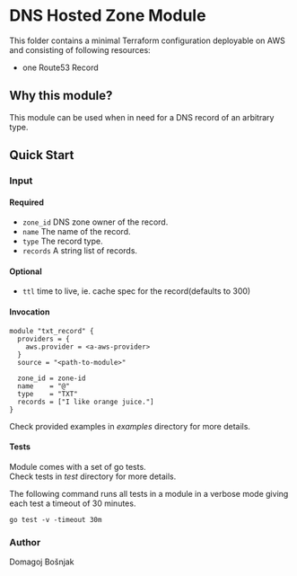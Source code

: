 # DNS Hosted Zone Module

This folder contains a minimal Terraform configuration deployable on AWS and consisting of following resources:

- one Route53 Record

## Why this module?

This module can be used when in need for a DNS record of an arbitrary type.

## Quick Start

### Input

#### Required

- `zone_id` DNS zone owner of the record.
- `name` The name of the record.
- `type` The record type.
- `records` A string list of records.

#### Optional

- `ttl` time to live, ie. cache spec for the record(defaults to 300)

#### Invocation

```
module "txt_record" {
  providers = {
    aws.provider = <a-aws-provider>
  }
  source = "<path-to-module>"

  zone_id = zone-id
  name    = "@"
  type    = "TXT"
  records = ["I like orange juice."]
}
```

Check provided examples in *examples* directory for more details.

#### Tests

Module comes with a set of go tests.  
Check tests in *test* directory for more details.

The following command runs all tests in a module in a verbose mode giving each test a timeout of 30 minutes.  

`go test -v -timeout 30m`

### Author

Domagoj Bošnjak
